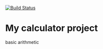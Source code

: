 [![Build Status](https://travis-ci.org/jdl49/calculator_object_refined.svg?branch=master)](https://travis-ci.org/jdl49/calculator_object_refined)
# My calculator project
basic arithmetic